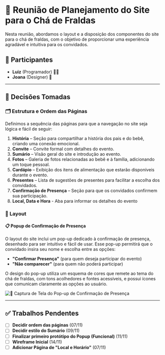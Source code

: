 # 🍼 Reunião de Planejamento do Site para o Chá de Fraldas

Nesta reunião, abordamos o layout e a disposição dos componentes do site para o chá de fraldas, com o objetivo de proporcionar uma experiência agradável e intuitiva para os convidados.

## 👥 Participantes

- **Luiz** (Programador) 🧑‍💻
- **Joana** (Designer) 🎨

---

## 📌 Decisões Tomadas

### 🗂 Estrutura e Ordem das Páginas

Definimos a sequência das páginas para que a navegação no site seja lógica e fácil de seguir:

1. **História** – Seção para compartilhar a história dos pais e do bebê, criando uma conexão emocional.
2. **Convite** – Convite formal com detalhes do evento.
3. **Sumário** – Visão geral do site e introdução ao evento.
4. **Fotos** – Galeria de fotos relacionadas ao bebê e à família, adicionando um toque pessoal.
5. **Cardápio** – Exibição dos itens de alimentação que estarão disponíveis durante o evento.
6. **Presentes** – Lista de sugestões de presentes para facilitar a escolha dos convidados.
7. **Confirmação de Presença** – Seção para que os convidados confirmem sua participação.
8. **Local, Data e Hora** - Aba para informar os detalhes do evento

### 🎨 Layout

#### 📋 Popup de Confirmação de Presença

O layout do site inclui um pop-up dedicado à confirmação de presença, desenhado para ser intuitivo e fácil de usar. Esse pop-up permitirá que o convidado insira seu nome e escolha entre as opções:

- **"Confirmar Presença"** (para quem deseja participar do evento)
- **"Não comparecer"** (para quem não poderá participar)

O design do pop-up utiliza um esquema de cores que remete ao tema do chá de fraldas, com tons acolhedores e fontes acessíveis, e possui ícones que comunicam claramente as opções ao usuário.

![📸 Captura de Tela do Pop-up de Confirmação de Presença](captura-tela-pop-up.png)

---

## ✅ Trabalhos Pendentes

- [ ] **Decidir ordem das páginas** (07/11)
- [ ] **Decidir estilo do Sumário** (09/11)
- [ ] **Finalizar primeiro protótipo do Popup (Funcional)** (11/11)
- [ ] **Wireframe Inicial** (14/11)
- [ ] **Adicionar Página de "Local e Horário"** (07/11)
